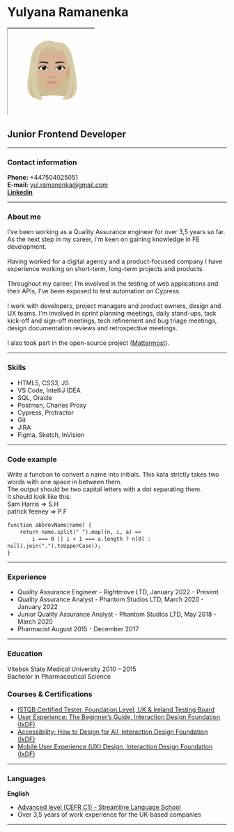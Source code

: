 # Yulyana Ramanenka 
<img src="assets/images/avatar.png" width="200" height="200" />

## Junior Frontend Developer
***
### Contact information
**Phone:** +447504025051\
**E-mail:** yul.ramanenka@gmail.com\
**[Linkedin](https://www.linkedin.com/in/yulyana-ramanenka/)**
***
### About me
I’ve been working as a Quality Assurance engineer for over 3,5 years so far. As the next step in my career, I'm keen on gaining knowledge in FE development.\
\
Having worked for a digital agency and a product-focused company I have experience working on short-term, long-term
projects and products.\
\
Throughout my career, I’m involved in the testing of web applications and their APIs, I’ve been exposed to test automation on Cypress.\
\
I work with developers, project managers and product owners, design and UX teams. I'm involved in sprint planning meetings, daily stand-ups, task kick-off and sign-off meetings, tech refinement and bug triage meetings, design documentation reviews and retrospective meetings.\
\
I also took part in the open-source project ([Mattermost](https://github.com/yulyanaR)).
***
### Skills
* HTML5, CSS3, JS
* VS Code, IntelliJ IDEA
* SQL, Oracle
* Postman, Charles Proxy
* Cypress, Protractor
* Git
* JIRA
* Figma, Sketch, InVision
***
### Code example
Write a function to convert a name into initials. This kata strictly takes two words with one space in between them.\
The output should be two capital letters with a dot separating them.\
It should look like this:\
Sam Harris => S.H\
patrick feeney => P.F
```
function abbrevName(name) {
    return name.split(" ").map((n, i, a) =>
        i === 0 || i + 1 === a.length ? n[0] : null).join(".").toUpperCase();
}
```
***
### Experience
* Quality Assurance Engineer - Rightmove LTD, January 2022 - Present
* Quality Assurance Analyst - Phantom Studios LTD, March 2020 - January 2022
* Junior Quality Assurance Analyst - Phantom Studios LTD, May 2018 - March 2020
* Pharmacist August 2015 - December 2017
***
### Education
Vitebsk State Medical University 2010 – 2015\
Bachelor in Pharmaceutical Science
### Courses & Certifications
* [ISTQB Certified Tester, Foundation Level, UK & Ireland Testing Board](http://scr.istqb.org/?name=&number=19-CTFL-168101-06&orderBy=relevancy&orderDirection=&dateStart=&dateEnd=&expiryStart=&expiryEnd=&certificationBody=&examProvider=&certificationLevel=&country=&resultsPerPage=10)
* [User Experience: The Beginner’s Guide,  Interaction Design Foundation (IxDF)](https://www.interaction-design.org/yulyana-ramanenka/certificate/course/dae7edbe-3053-463d-b861-096369e27365)
* [Accessibility: How to Design for All, Interaction Design Foundation (IxDF)](https://www.interaction-design.org/yulyana-ramanenka/certificate/course/f16f488a-ea47-4f56-ae73-b19e740c7f69)
* [Mobile User Experience (UX) Design, Interaction Design Foundation (IxDF)](https://www.interaction-design.org/yulyana-ramanenka/certificate/course/6cd3df85-2c2c-41b1-aa9e-8b69f432956b)
***
### Languages
**English**
* [Advanced level (CEFR C1) - Streamline Language School](https://str.by/cert-web/uploads/certificates/4D5D5F94DF8F99B3EDBB30770AF24810.pdf)
* Over 3,5 years of work experience for the UK-based companies
***

